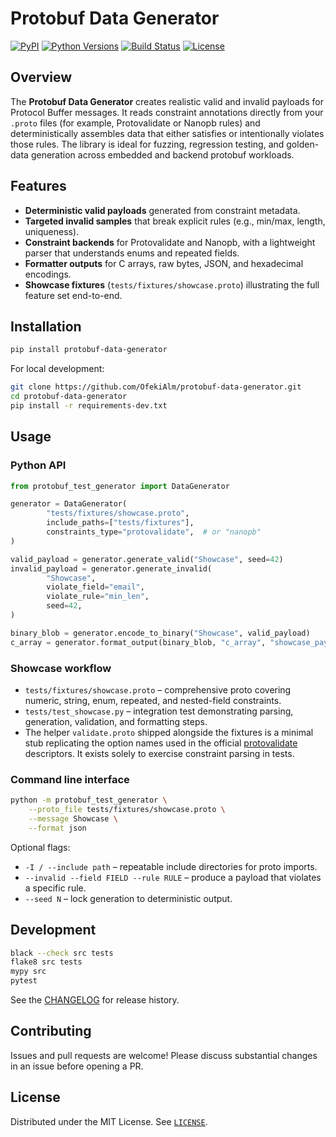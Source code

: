 # Protobuf Data Generator

[![PyPI](https://img.shields.io/pypi/v/protobuf-data-generator)](https://pypi.org/project/protobuf-data-generator/)
[![Python Versions](https://img.shields.io/pypi/pyversions/protobuf-data-generator)](https://pypi.org/project/protobuf-data-generator/)
[![Build Status](https://github.com/OfekiAlm/protobuf-data-generator/actions/workflows/ci.yml/badge.svg)](https://github.com/OfekiAlm/protobuf-data-generator/actions/workflows/ci.yml)
[![License](https://img.shields.io/github/license/OfekiAlm/protobuf-data-generator)](LICENSE)

## Overview

The **Protobuf Data Generator** creates realistic valid and invalid payloads for Protocol Buffer messages. It reads constraint annotations directly from your `.proto` files (for example, Protovalidate or Nanopb rules) and deterministically assembles data that either satisfies or intentionally violates those rules. The library is ideal for fuzzing, regression testing, and golden-data generation across embedded and backend protobuf workloads.

## Features

- **Deterministic valid payloads** generated from constraint metadata.
- **Targeted invalid samples** that break explicit rules (e.g., min/max, length, uniqueness).
- **Constraint backends** for Protovalidate and Nanopb, with a lightweight parser that understands enums and repeated fields.
- **Formatter outputs** for C arrays, raw bytes, JSON, and hexadecimal encodings.
- **Showcase fixtures** (`tests/fixtures/showcase.proto`) illustrating the full feature set end-to-end.

## Installation

```bash
pip install protobuf-data-generator
```

For local development:

```bash
git clone https://github.com/OfekiAlm/protobuf-data-generator.git
cd protobuf-data-generator
pip install -r requirements-dev.txt
```

## Usage

### Python API

```python
from protobuf_test_generator import DataGenerator

generator = DataGenerator(
		"tests/fixtures/showcase.proto",
		include_paths=["tests/fixtures"],
		constraints_type="protovalidate",  # or "nanopb"
)

valid_payload = generator.generate_valid("Showcase", seed=42)
invalid_payload = generator.generate_invalid(
		"Showcase",
		violate_field="email",
		violate_rule="min_len",
		seed=42,
)

binary_blob = generator.encode_to_binary("Showcase", valid_payload)
c_array = generator.format_output(binary_blob, "c_array", "showcase_payload")
```

### Showcase workflow

- `tests/fixtures/showcase.proto` – comprehensive proto covering numeric, string, enum, repeated, and nested-field constraints.
- `tests/test_showcase.py` – integration test demonstrating parsing, generation, validation, and formatting steps.
- The helper `validate.proto` shipped alongside the fixtures is a minimal stub replicating the option names used in the official [protovalidate](https://github.com/bufbuild/protovalidate) descriptors. It exists solely to exercise constraint parsing in tests.

### Command line interface

```bash
python -m protobuf_test_generator \
	--proto_file tests/fixtures/showcase.proto \
	--message Showcase \
	--format json
```

Optional flags:

- `-I / --include path` – repeatable include directories for proto imports.
- `--invalid --field FIELD --rule RULE` – produce a payload that violates a specific rule.
- `--seed N` – lock generation to deterministic output.

## Development

```bash
black --check src tests
flake8 src tests
mypy src
pytest
```

See the [CHANGELOG](CHANGELOG.md) for release history.

## Contributing

Issues and pull requests are welcome! Please discuss substantial changes in an issue before opening a PR.

## License

Distributed under the MIT License. See [`LICENSE`](LICENSE).